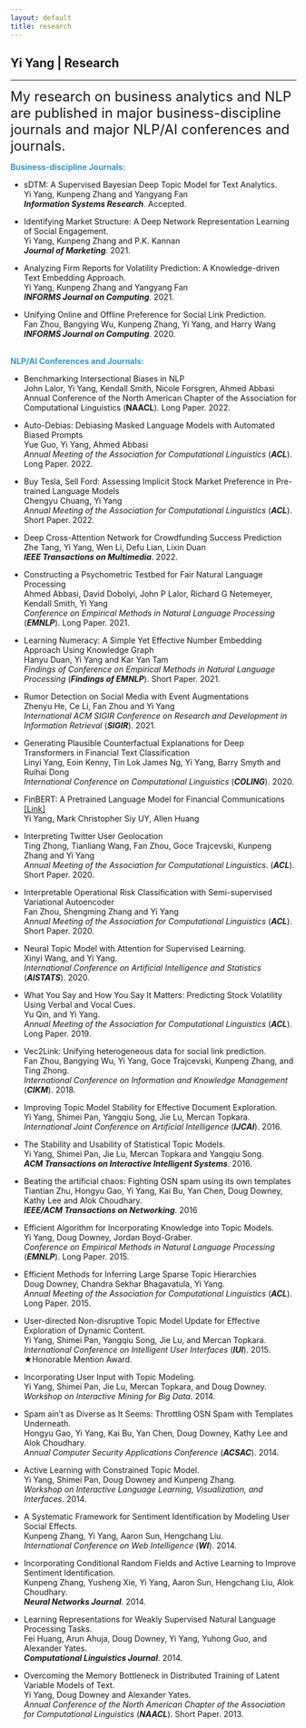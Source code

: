 ```yaml
---
layout: default
title: research
---
```


## Yi Yang | Research

* * *

<span style="font-size:24px;"> My research on business analytics and NLP are published in major business-discipline journals and major NLP/AI conferences and journals.</span>

<span style="color:#39c;">**Business-discipline Journals:**  </span> <br>

+ sDTM: A Supervised Bayesian Deep Topic Model for Text Analytics.<br>
  Yi Yang, Kunpeng Zhang and Yangyang Fan <br>
  ***Information Systems Research***. Accepted.<br>

+ Identifying Market Structure: A Deep Network Representation Learning of Social Engagement. <br>
  Yi Yang, Kunpeng Zhang and P.K. Kannan <br>
  ***Journal of Marketing***. 2021.<br>

+ Analyzing Firm Reports for Volatility Prediction: A Knowledge-driven Text Embedding Approach. <br>
  Yi Yang, Kunpeng Zhang and Yangyang Fan<br> 
  ***INFORMS Journal on Computing***. 2021.<br>

+ Unifying Online and Offline Preference for Social Link Prediction.<br>
  Fan Zhou, Bangying Wu, Kunpeng Zhang, Yi Yang, and Harry Wang <br> ***INFORMS Journal on Computing***. 2020.<br><br>

<span style="color:#39c;">**NLP/AI Conferences and Journals:**  </span>

+ Benchmarking Intersectional Biases in NLP <br>
  John Lalor, Yi Yang, Kendall Smith, Nicole Forsgren, Ahmed Abbasi<br>
  Annual Conference of the North American Chapter of the Association for Computational Linguistics (**NAACL**). Long Paper. 2022. <br>

+ Auto-Debias: Debiasing Masked Language Models with Automated Biased Prompts <br> Yue Guo, Yi Yang, Ahmed Abbasi<br> *Annual Meeting of the Association for Computational Linguistics* (***ACL***). Long Paper. 2022.<br>

+ Buy Tesla, Sell Ford: Assessing Implicit Stock Market Preference in Pre-trained Language Models <br> Chengyu Chuang, Yi Yang<br> *Annual Meeting of the Association for Computational Linguistics* (***ACL***). Short Paper. 2022.<br>

+ Deep Cross-Attention Network for Crowdfunding Success Prediction<br>Zhe Tang, Yi Yang, Wen Li, Defu Lian, Lixin Duan<br>***IEEE Transactions on Multimedia***. 2022.<br>

+ Constructing a Psychometric Testbed for Fair Natural Language Processing<br>Ahmed Abbasi, David Dobolyi, John P Lalor, Richard G Netemeyer, Kendall Smith, Yi Yang<br>*Conference on Empirical Methods in Natural Language Processing* (***EMNLP***). Long Paper. 2021. <br>

+ Learning Numeracy: A Simple Yet Effective Number Embedding Approach Using Knowledge Graph<br>Hanyu Duan, Yi Yang and Kar Yan Tam <br>*Findings of Conference on Empirical Methods in Natural Language Processing* (***Findings of EMNLP***). Short Paper. 2021.<br>

+ Rumor Detection on Social Media with Event Augmentations<br>Zhenyu He, Ce Li, Fan Zhou and Yi Yang <br>*International ACM SIGIR Conference on Research and Development in Information Retrieval* (***SIGIR***). 2021. <br>

+ Generating Plausible Counterfactual Explanations for Deep Transformers in Financial Text Classification <br>
  Linyi Yang, Eoin Kenny, Tin Lok James Ng,  Yi Yang, Barry Smyth and Ruihai Dong <br>
  *International Conference on Computational Linguistics* (***COLING***). 2020. <br>

+ FinBERT: A Pretrained Language Model for Financial Communications <a href="https://github.com/yya518/FinBERT"> [Link]</a>  <br>
  Yi Yang, Mark Christopher Siy UY, Allen Huang <br>

+ Interpreting Twitter User Geolocation   <br>
  Ting Zhong, Tianliang Wang, Fan Zhou, Goce Trajcevski, Kunpeng Zhang and  Yi Yang <br>
  *Annual Meeting of the Association for Computational Linguistics*. (***ACL***). Short Paper. 2020.<br>

+ Interpretable Operational Risk Classification with Semi-supervised Variational Autoencoder   <br>
  Fan Zhou, Shengming Zhang and Yi Yang  <br>
  *Annual Meeting of the Association for Computational Linguistics* (***ACL***). Short Paper. 2020.<br>

+ Neural Topic Model with Attention for Supervised Learning.  <br>
  Xinyi Wang, and  Yi Yang.  <br>
  *International Conference on Artificial Intelligence and Statistics* (***AISTATS***). 2020.<br>

+ What You Say and How You Say It Matters: Predicting Stock Volatility Using Verbal and Vocal Cues.  <br>
  Yu Qin, and  Yi Yang.  <br>
  *Annual Meeting of the Association for Computational Linguistics* (***ACL***). Long Paper. 2019.<br>

+ Vec2Link: Unifying heterogeneous data for social link prediction.  <br>
  Fan Zhou, Bangying Wu,  Yi Yang, Goce Trajcevski, Kunpeng Zhang, and Ting Zhong. <br>
  *International Conference on Information and Knowledge Management* (***CIKM***). 2018.<br>

+ Improving Topic Model Stability for Effective Document Exploration. <br>
  Yi Yang, Shimei Pan, Yangqiu Song, Jie Lu, Mercan Topkara.  <br>
  *International Joint Conference on Artificial Intelligence* (***IJCAI***). 2016.<br>

+ The Stability and Usability of Statistical Topic Models. <br>
  Yi Yang, Shimei Pan, Jie Lu, Mercan Topkara and Yangqiu Song.  <br>
  ***ACM Transactions on Interactive Intelligent Systems***. 2016.<br>

+ Beating the artificial chaos: Fighting OSN spam using its own templates <br>
  Tiantian Zhu, Hongyu Gao, Yi Yang, Kai Bu, Yan Chen, Doug Downey, Kathy Lee and Alok Choudhary. <br>
  ***IEEE/ACM Transactions on Networking***. 2016 <br>

+ Efficient Algorithm for Incorporating Knowledge into Topic Models.  <br>
  Yi Yang, Doug Downey, Jordan Boyd-Graber. <br>
  *Conference on Empirical Methods in Natural Language Processing* (***EMNLP***). Long Paper. 2015. <br>

+ Efficient Methods for Inferring Large Sparse Topic Hierarchies  <br>
  Doug Downey, Chandra Sekhar Bhagavatula,  Yi Yang. <br>
  *Annual Meeting of the Association for Computational Linguistics* (***ACL***). Long Paper. 2015. <br>

+ User-directed Non-disruptive Topic Model Update for Effective Exploration of Dynamic Content. <br>
    Yi Yang, Shimei Pan, Yangqiu Song, Jie Lu, and Mercan Topkara.<br>
   *International Conference on Intelligent User Interfaces* (***IUI***). 2015. <br>
   &#9733;Honorable Mention Award.
    <br>

+ Incorporating User Input with Topic Modeling.  <br>
  Yi Yang, Shimei Pan, Jie Lu, Mercan Topkara, and Doug Downey. <br>
  *Workshop on Interactive Mining for Big Data*. 2014. <br>

+ Spam ain’t as Diverse as It Seems: Throttling OSN Spam with Templates Underneath. <br>
  Hongyu Gao,  Yi Yang, Kai Bu, Yan Chen, Doug Downey, Kathy Lee and Alok Choudhary. <br>
  *Annual Computer Security Applications Conference* (***ACSAC***). 2014. <br>

+ Active Learning with Constrained Topic Model.  <br>
  Yi Yang, Shimei Pan, Doug Downey and Kunpeng Zhang. <br>
  *Workshop on Interactive Language Learning, Visualization, and Interfaces*. 2014.<br>

+ A Systematic Framework for Sentiment Identification by Modeling User Social Effects. <br>
  Kunpeng Zhang,   Yi Yang, Aaron Sun, Hengchang Liu. <br>
  *International Conference on Web Intelligence* (***WI***). 2014.<br>

+ Incorporating Conditional Random Fields and Active Learning to Improve Sentiment Identification.  <br> Kunpeng Zhang, Yusheng Xie,  Yi Yang, Aaron Sun, Hengchang Liu, Alok Choudhary. <br>
  ***Neural Networks Journal***. 2014.<br>

+ Learning Representations for Weakly Supervised Natural Language Processing Tasks. <br>
  Fei Huang, Arun Ahuja, Doug Downey,  Yi Yang, Yuhong Guo, and Alexander Yates. <br>
  ***Computational Linguistics Journal***.  2014.<br>

+ Overcoming the Memory Bottleneck in Distributed Training of Latent Variable Models of Text.  <br>
  Yi Yang, Doug Downey and Alexander Yates. <br>
  *Annual Conference of the North American Chapter of the Association for Computational Linguistics* (***NAACL***). Short Paper. 2013.
